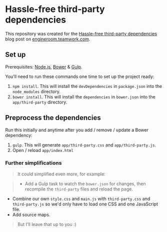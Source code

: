 Hassle-free third-party dependencies
=========================                               

This repository was created for the [Hassle-free third-party dependencies](http://engineroom.teamwork.com/hassle-free-third-party-dependencies) blog post on [engineroom.teamwork.com](http://engineroom.teamwork.com).

## Set up

Prerequisites: [Node.js](http://nodejs.org/), [Bower](http://bower.io) & [Gulp](http://gulpjs.com).

You'll need to run these commands one time to set up the project ready:

1. `npm install`. This will install the `devDependencies` in `package.json` into the `node_modules` directory.
2. `bower install`. This will install the `dependencies` in `bower.json` into the `app/third-party` directory.

## Preprocess the dependencies

Run this initially and anytime after you add / remove / update a Bower dependency:

1. `gulp`. This will generate `app/third-party.css` and `app/third-party.js`.
2. Open / reload `app/index.html`

### Further simplifications

> It could simplified even more, for example:

>- Add a Gulp task to watch the `bower.json` for changes, then recompile the `third-party` files and reload the page.
- Combine our own `style.css` and `main.js` with `third-party.css` and `third-party.js` so we'd only have to load one CSS and one JavaScript file.
- Add source maps.

>But I'll leave that up to you :)
